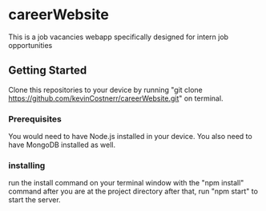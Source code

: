 # careerWebsite
This is a job vacancies webapp specifically designed for intern job opportunities

## Getting Started
Clone this repositories to your device by running "git clone https://github.com/kevinCostnerr/careerWebsite.git" on terminal.

### Prerequisites
You would need to have Node.js installed in your device. You also need to have MongoDB installed as well. 

### installing
run the install command on your terminal window with the "npm install" command after you are at the project directory after that,
run "npm start" to start the server.
